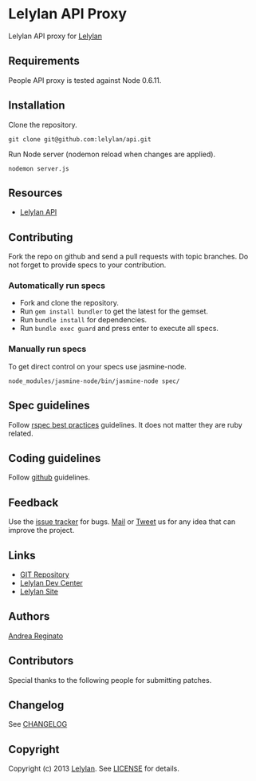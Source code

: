# Lelylan API Proxy

Lelylan API proxy for [Lelylan](http://dev.lelylan.com)


## Requirements

People API proxy is tested against Node 0.6.11.


## Installation

Clone the repository.

    git clone git@github.com:lelylan/api.git

Run Node server (nodemon reload when changes are applied).

    nodemon server.js

## Resources

* [Lelylan API](http://dev.lelylan.com)


## Contributing

Fork the repo on github and send a pull requests with topic branches. Do not forget to 
provide specs to your contribution.


### Automatically run specs

* Fork and clone the repository.
* Run `gem install bundler` to get the latest for the gemset.
* Run `bundle install` for dependencies.
* Run `bundle exec guard` and press enter to execute all specs.

### Manually run specs

To get direct control on your specs use jasmine-node.
  
    node_modules/jasmine-node/bin/jasmine-node spec/

## Spec guidelines

Follow [rspec best practices](https://docs.google.com/document/d/1gi00-wwPaLk5VvoAJhBVNh9Htw4Rwmj-Ut88T4M2MwI/edit?hl=en#) guidelines. It does not matter they are ruby related.

## Coding guidelines

Follow [github](https://github.com/styleguide/) guidelines.


## Feedback

Use the [issue tracker](http://github.com/lelylan/api/issues) for bugs.
[Mail](mailto:touch@lelylan.com) or [Tweet](http://twitter.com/lelylan) us for any idea that can improve the project.


## Links 

* [GIT Repository](http://github.com/lelylan/api)
* [Lelylan Dev Center](http://dev.lelylan.com)
* [Lelylan Site](http://lelylan.com)


## Authors

[Andrea Reginato](http://twitter.com/andreareginato)


## Contributors

Special thanks to the following people for submitting patches.


## Changelog

See [CHANGELOG](api/blob/master/CHANGELOG.md)


## Copyright

Copyright (c) 2013 [Lelylan](http://lelylan.com). See [LICENSE](api/blob/master/LICENSE.md) for details.

